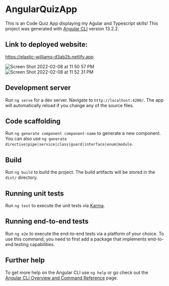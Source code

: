 # AngularQuizApp
This is an Code Quiz App displaying my Agular and Typescript skills!
This project was generated with [Angular CLI](https://github.com/angular/angular-cli) version 13.2.2.

## Link to deployed website:
https://elastic-williams-d3ab2b.netlify.app 


![Screen Shot 2022-02-08 at 11 50 57 PM](https://user-images.githubusercontent.com/85590236/153124353-b4e24f39-b652-4ea1-a7ab-26953092ea8e.png)
![Screen Shot 2022-02-08 at 11 52 31 PM](https://user-images.githubusercontent.com/85590236/153124365-9d6425d6-627e-414c-86c9-fd36207aac3d.png)

## Development server

Run `ng serve` for a dev server. Navigate to `http://localhost:4200/`. The app will automatically reload if you change any of the source files.

## Code scaffolding

Run `ng generate component component-name` to generate a new component. You can also use `ng generate directive|pipe|service|class|guard|interface|enum|module`.

## Build

Run `ng build` to build the project. The build artifacts will be stored in the `dist/` directory.

## Running unit tests

Run `ng test` to execute the unit tests via [Karma](https://karma-runner.github.io).

## Running end-to-end tests

Run `ng e2e` to execute the end-to-end tests via a platform of your choice. To use this command, you need to first add a package that implements end-to-end testing capabilities.

## Further help

To get more help on the Angular CLI use `ng help` or go check out the [Angular CLI Overview and Command Reference](https://angular.io/cli) page.
